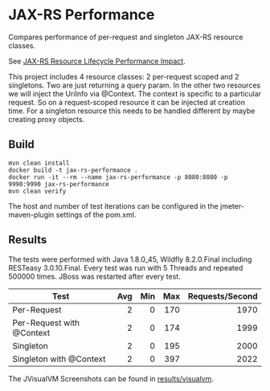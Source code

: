 # JAX-RS Performance

Compares performance of per-request and singleton JAX-RS resource classes.

See [JAX-RS Resource Lifecycle Performance Impact][1].

This project includes 4 resource classes: 2 per-request scoped and 2 singletons. Two are just returning a query param.
In the other two resources we will inject the UriInfo via @Context. The context is specific to a particular request.
So on a request-scoped resource it can be injected at creation time. For a singleton resource this needs to be handled different
by maybe creating proxy objects. 

## Build

    mvn clean install
    docker build -t jax-rs-performance .
    docker run -it --rm --name jax-rs-performance -p 8080:8080 -p 9990:9990 jax-rs-performance
    mvn clean verify
    
The host and number of test iterations can be configured in the jmeter-maven-plugin settings of the pom.xml.

## Results

The tests were performed with Java 1.8.0_45, Wildfly 8.2.0.Final including RESTeasy 3.0.10.Final.
Every test was run with 5 Threads and repeated 500000 times. JBoss was restarted after every test.

| Test                      | Avg | Min | Max | Requests/Second | 
| ------------------------- | --: | --: | --: | --------------: |
| Per-Request               |   2 |   0 | 170 |            1970 |  
| Per-Request with @Context |   2 |   0 | 174 |            1999 |
| Singleton                 |   2 |   0 | 195 |            2000 |  
| Singleton with @Context   |   2 |   0 | 397 |            2022 |

The JVisualVM Screenshots can be found in [results/visualvm](results/visualvm).
    
 [1]: http://stackoverflow.com/questions/30409895/jax-rs-resource-lifecycle-performance-impact